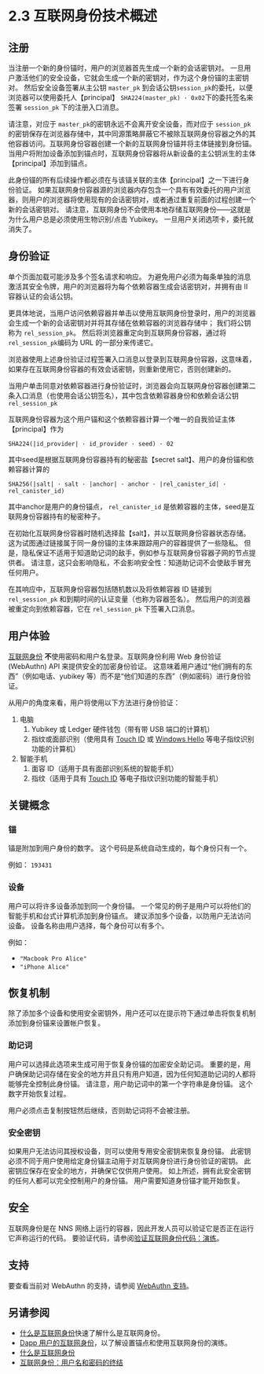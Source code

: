 # 2.3 互联网身份技术概述

## 注册

当注册一个新的身份锚时，用户的浏览器首先生成一个新的会话密钥对。 一旦用户激活他们的安全设备，它就会生成一个新的密钥对，作为这个身份锚的主密钥对。 然后安全设备签署从主公钥 `master_pk` 到会话公钥`session_pk`的委托，以便浏览器可以使用委托人【principal】 `SHA224(master_pk) · 0x02`下的委托签名来签署 `session_pk` 下的注册入口消息。

请注意，对应于 `master_pk`的密钥永远不会离开安全设备，而对应于 `session_pk` 的密钥保存在浏览器存储中，其中同源策略屏蔽它不被除互联网身份容器之外的其他容器访问。互联网身份容器创建一个新的互联网身份锚并将主体链接到身份锚。 当用户将附加设备添加到锚点时，互联网身份容器将从新设备的主公钥派生的主体【principal】添加到锚点。

此身份锚的所有后续操作都必须在与该锚关联的主体【principal】之一下进行身份验证。 如果互联网身份容器源的浏览器内存包含一个具有有效委托的用户浏览器，则用户的浏览器将使用现有的会话密钥对，或者通过重复前面的过程创建一个新的会话密钥对。 请注意，互联网身份不会使用本地存储互联网身份——这就是为什么用户总是必须使用生物识别/点击 Yubikey。 一旦用户关闭选项卡，委托就消失了。

## 身份验证

单个页面加载可能涉及多个签名请求和响应。 为避免用户必须为每条单独的消息激活其安全令牌，用户的浏览器将为每个依赖容器生成会话密钥对，并拥有由 II 容器认证的会话公钥。

更具体地说，当用户访问依赖容器并单击以使用互联网身份登录时，用户的浏览器会生成一个新的会话密钥对并将其存储在依赖容器的浏览器存储中； 我们将公钥称为  `rel_session_pk`。 然后将浏览器重定向到互联网身份容器，通过将  `rel_session_pk`编码为 URL 的一部分来传递它。

浏览器使用上述身份验证过程签署入口消息以登录到互联网身份容器，这意味着，如果存在互联网身份容器的有效会话密钥，则重新使用它，否则创建新的。

当用户单击同意对依赖容器进行身份验证时，浏览器会向互联网身份容器创建第二条入口消息（也使用会话公钥签名），其中包含依赖容器身份和依赖会话公钥 `rel_session_pk`

互联网身份容器为这个用户锚和这个依赖容器计算一个唯一的自我验证主体【principal】作为

```
SHA224(|id_provider| · id_provider · seed) · 02
```

其中seed是根据互联网身份容器持有的秘密盐【secret salt】、用户的身份锚和依赖容器计算的

```
SHA256(|salt| · salt · |anchor| · anchor · |rel_canister_id| · rel_canister_id)
```

其中anchor是用户的身份锚点， `rel_canister_id` 是依赖容器的主体，seed是互联网身份容器持有的秘密种子。

在初始化互联网身份容器时随机选择盐【salt】，并以互联网身份容器状态存储。 这为试图通过链接属于同一身份锚的主体来跟踪用户的容器提供了一些隐私。 但是，隐私保证不适用于知道助记词的敌手，例如参与互联网身份容器子网的节点提供者。 请注意，这只会影响隐私，不会影响安全性：知道助记词不会使敌手冒充任何用户。

在其响应中，互联网身份容器包括随机数以及将依赖容器 ID 链接到 `rel_session_pk` 和到期时间的认证变量（也称为容器签名）。 然后用户的浏览器被重定向到依赖容器，它在 `rel_session_pk` 下签署入口消息。

## 用户体验
[互联网身份](https://identity.ic0.app/) **不**使用密码和用户名登录。互联网身份利用 Web 身份验证 (WebAuthn) API 来提供安全的加密身份验证。 这意味着用户通过“他们拥有的东西”（例如电话、yubikey 等）而不是“他们知道的东西”（例如密码）进行身份验证。

从用户的角度来看，用户将使用以下方法进行身份验证：

1. 电脑
   1. Yubikey 或 Ledger 硬件钱包（带有带 USB 端口的计算机）
   2. 指纹或面部识别（使用具有 [Touch ID](https://en.wikipedia.org/wiki/Touch_ID) 或 [Windows Hello](https://en.wikipedia.org/wiki/Features_new_to_Windows_10#Windows_Hello) 等电子指纹识别功能的计算机）
2. 智能手机
   1. 面容 ID（适用于具有面部识别系统的智能手机）
   2. 指纹（适用于具有 [Touch ID](https://en.wikipedia.org/wiki/Touch_ID) 等电子指纹识别功能的智能手机）

## 关键概念
### 锚
锚是附加到用户身份的数字。 这个号码是系统自动生成的，每个身份只有一个。

例如： `193431`

### 设备
用户可以将许多设备添加到同一个身份锚。 一个常见的例子是用户可以将他们的智能手机和台式计算机添加到身份锚点。 建议添加多个设备，以防用户无法访问设备。 设备名称由用户选择，每个身份可以有多个。

例如：

- `"Macbook Pro Alice"`
- `"iPhone Alice"`

## 恢复机制

除了添加多个设备和使用安全密钥外，用户还可以在提示符下通过单击将恢复机制添加到身份锚来设置帐户恢复。

### 助记词
用户可以选择此选项来生成可用于恢复身份锚的加密安全助记词。 重要的是，用户确保助记词存储在安全的地方并且只有用户知道，因为任何知道助记词的人都将能够完全控制此身份锚。 请注意，用户助记词中的第一个字符串是身份锚。 这个数字开始恢复过程。

用户必须点击复制按钮然后继续，否则助记词将不会被注册。

### 安全密钥
如果用户无法访问其授权设备，则可以使用专用安全密钥来恢复身份锚。 此密钥必须不同于用户使用给定身份锚主动用于对互联网身份进行身份验证的密钥。 此密钥应保存在安全的地方，并确保它仅供用户使用。 如上所述，拥有此安全密钥的任何人都可以完全控制用户的身份锚。 用户需要知道身份锚才能开始恢复。

## 安全

互联网身份是在 NNS 网络上运行的容器，因此开发人员可以验证它是否正在运行它声称运行的代码。 要验证代码，请参阅[验证互联网身份代码：演练](https://medium.com/dfinity/internet-identity-the-end-of-usernames-and-passwords-ff45e4861bf7)。

## 支持
要查看当前对 WebAuthn 的支持，请参阅 [WebAuthn 支持](https://caniuse.com/?search=webauthn)。

## 另请参阅

- [什么是互联网身份](2.1什么是互联网身份.md)快速了解什么是互联网身份。
- [Dapp 用户的互联网身份](2.2Dapp用户的互联网身份.md)，以了解设置锚点和使用互联网身份的演练。
- [什么是互联网身份](https://smartcontracts.org/docs/ic-identity-guide/what-is-ic-identity.html)
- [互联网身份：用户名和密码的终结](https://medium.com/dfinity/internet-identity-the-end-of-usernames-and-passwords-ff45e4861bf7)


